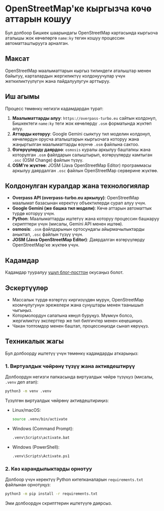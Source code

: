 # OpenStreetMap\'ке кыргызча көчө аттарын кошуу

Бул долбоор Бишкек шаарындагы OpenStreetMap картасында кыргызча аталышы жок көчөлөргө `name:ky` тегин кошуу процессин автоматташтырууга арналган.

## Максат

OpenStreetMap маалыматтарын кыргыз тилиндеги аталыштар менен байытуу, карталардын жергиликтүү колдонуучулар үчүн жеткиликтүүлүгүн жана пайдалуулугун арттыруу.

## Иш агымы

Процесс төмөнкү негизги кадамдардан турат:

1.  **Маалыматтарды алуу**: `https://overpass-turbo.eu` сайтын колдонуп, Бишкектеги `name:ky` теги жок көчөлөрдү `.osm` форматында жүктөп алуу.
2.  **Аттарды которуу**: Google Gemini сыяктуу тил моделин колдонуп, көчөлөрдүн орусча аталыштарын кыргызчага которуу жана жаңыртылган маалыматтарды өзүнчө `.osm` файлына сактоо.
3.  **Өзгөрүүлөрдү даярдоо**: `osmosis` куралы аркылуу баштапкы жана которулган `.osm` файлдарын салыштырып, өзгөрүүлөрдү камтыган `.osc` (OSM Change) файлын түзүү.
4.  **OSM\'ге жүктөө**: JOSM (Java OpenStreetMap Editor) программасы аркылуу даярдалган `.osc` файлын OpenStreetMap серверине жүктөө.

## Колдонулган куралдар жана технологиялар

*   **Overpass API (overpass-turbo.eu аркылуу)**: OpenStreetMap маалымат базасынан керектүү объектилерди сурап алуу үчүн.
*   **Google Gemini (же башка тил модели)**: Көчө аттарын автоматтык түрдө которуу үчүн.
*   **Python**: Маалыматтарды иштетүү жана которуу процессин башкаруу скрипттери үчүн (мисалы, Gemini API менен иштөө).
*   **osmosis**: `.osm` файлдарынын ортосундагы айырмачылыктарды аныктап, `.osc` файлын түзүү үчүн.
*   **JOSM (Java OpenStreetMap Editor)**: Даярдалган өзгөрүүлөрдү OpenStreetMap\'ке жүктөө үчүн.

## Кадамдар
Кадамдар тууралуу [ушул блог-посттон](https://jumasheff.github.io/posts/2025-05-25-openstreetmap-kyrgyz-kocholor/) окусаңыз болот.

## Эскертүүлөр

*   Массалык түрдө өзгөртүү киргизүүдөн мурун, OpenStreetMap коомчулугунун эрежелери жана сунуштары менен таанышып чыгыңыз.
*   Котормолордун сапатына көңүл буруңуз. Мүмкүн болсо, жергиликтүү эксперттер же тил билгичтер менен кеңешиңиз.
*   Чакан топтомдор менен баштап, процессиңизди сынап көрүңүз.


## Техникалык жагы

Бул долбоорду иштетүү үчүн төмөнкү кадамдарды аткарыңыз:

### 1. Виртуалдык чөйрөнү түзүү жана активдештирүү

Долбоордун негизги папкасында виртуалдык чөйрө түзүңүз (мисалы, `.venv` деп атап):

```bash
python3 -m venv .venv
```

Түзүлгөн виртуалдык чөйрөнү активдештириңиз:

*   Linux/macOS:
    ```bash
    source .venv/bin/activate
    ```
*   Windows (Command Prompt):
    ```bash
    .venv\Scripts\activate.bat
    ```
*   Windows (PowerShell):
    ```bash
    .venv\Scripts\Activate.ps1
    ```

### 2. Көз карандылыктарды орнотуу

Долбоор үчүн керектүү Python китепканаларын `requirements.txt` файлынан орнотуңуз:

```bash
python3 -m pip install -r requirements.txt
```

Эми долбоордун скрипттерин иштетүүгө даярсыз.
